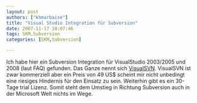 ```yaml
---
layout: post
authors: ["khmarbaise"]
title: "Visual Studio Integration für Subversion"
date: 2007-11-17 20:07:46
tags: SKM,Subversion
categories: [SKM,Subversion]

---
```

Ich habe hier ein Subversion Integration für VisualStudio 2003/2005 und 2008 (laut FAQ) gefunden. Das Ganze nennt sich <a href="http://www.visualsvn.com"  title="VisualSVN">VisualSVN</a>. VisualSVN ist zwar kommerziell aber ein Preis von 49 US$ scheint mir nicht unbedingt eine riesiges Hindernis für den Einsatz zu sein. Weiterhin gibt es ein 30-Tage trial Lizenz. Somit steht dem Umstieg in Richtung Subversion auch in der Microsoft Welt nichts im Wege.
